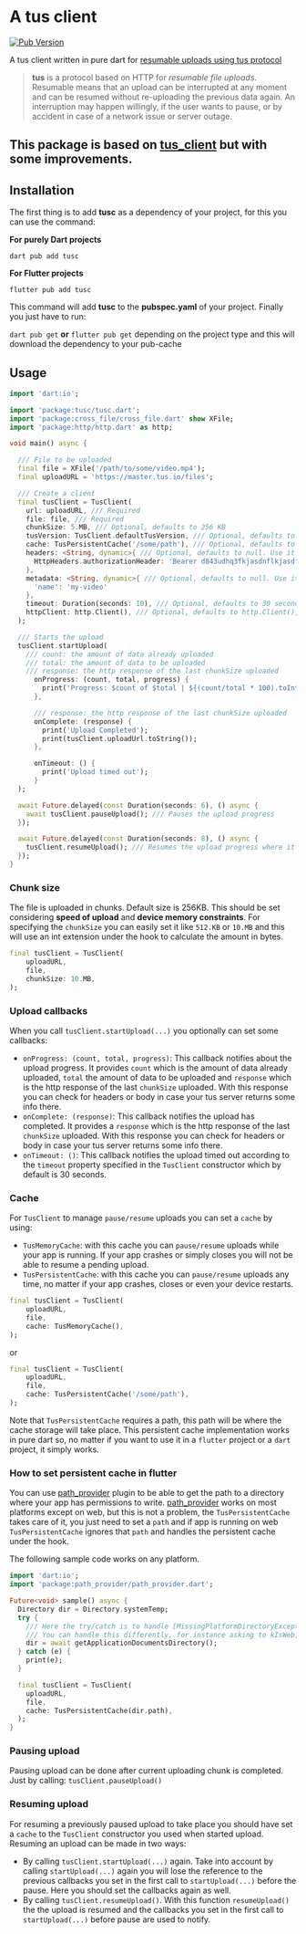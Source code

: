 # A tus client 

[![Pub Version](https://img.shields.io/pub/v/tusc)](https://pub.dev/packages/tusc)

A tus client written in pure dart for [resumable uploads using tus protocol](https://tus.io/)

> **tus** is a protocol based on HTTP for *resumable file uploads*. Resumable
> means that an upload can be interrupted at any moment and can be resumed without
> re-uploading the previous data again. An interruption may happen willingly, if
> the user wants to pause, or by accident in case of a network issue or server
> outage.

## This package is based on [tus_client](https://pub.dev/packages/tus_client) but with some improvements.

## Installation
The first thing is to add **tusc** as a dependency of your project, 
for this you can use the command:

**For purely Dart projects**
```shell
dart pub add tusc
```
**For Flutter projects**
```shell
flutter pub add tusc
```
This command will add **tusc** to the **pubspec.yaml** of your project.
Finally you just have to run:

`dart pub get` **or** `flutter pub get` depending on the project type and this will download the dependency to your pub-cache

## Usage

```dart
import 'dart:io';

import 'package:tusc/tusc.dart';
import 'package:cross_file/cross_file.dart' show XFile;
import 'package:http/http.dart' as http;

void main() async {

  /// File to be uploaded
  final file = XFile('/path/to/some/video.mp4');
  final uploadURL = 'https://master.tus.io/files';

  /// Create a client
  final tusClient = TusClient(
    url: uploadURL, /// Required
    file: file, /// Required
    chunkSize: 5.MB, /// Optional, defaults to 256 KB
    tusVersion: TusClient.defaultTusVersion, /// Optional, defaults to 1.0.0. Change this only if your tus server uses different version
    cache: TusPersistentCache('/some/path'), /// Optional, defaults to null. See also [TusMemoryCache]
    headers: <String, dynamic>{ /// Optional, defaults to null. Use it when you need to pass extra headers in request like for authentication
      HttpHeaders.authorizationHeader: 'Bearer d843udhq3fkjasdnflkjasdf.hedomiqxh3rx3r23r.8f392zqh3irgqig'
    },
    metadata: <String, dynamic>{ /// Optional, defaults to null. Use it when you need to pass extra data like file name or any other specific business data
      'name': 'my-video'
    },
    timeout: Duration(seconds: 10), /// Optional, defaults to 30 seconds
    httpClient: http.Client(), /// Optional, defaults to http.Client(), use it when you need more control over http requests
  );

  /// Starts the upload
  tusClient.startUpload(
    /// count: the amount of data already uploaded
    /// total: the amount of data to be uploaded
    /// response: the http response of the last chunkSize uploaded
      onProgress: (count, total, progress) {
        print('Progress: $count of $total | ${(count/total * 100).toInt()}%');
      },

      /// response: the http response of the last chunkSize uploaded
      onComplete: (response) {
        print('Upload Completed');
        print(tusClient.uploadUrl.toString());
      },

      onTimeout: () {
        print('Upload timed out');
      }
  );

  await Future.delayed(const Duration(seconds: 6), () async {
    await tusClient.pauseUpload(); /// Pauses the upload progress
  });

  await Future.delayed(const Duration(seconds: 8), () async {
    tusClient.resumeUpload(); /// Resumes the upload progress where it left of, and notify to the same callbacks used in the startUpload(...)
  });
}
```

### Chunk size
The file is uploaded in chunks. Default size is 256KB. This should be set considering **speed of upload** and **device memory constraints**.
For specifying the `chunkSize` you can easily set it like `512.KB` or `10.MB` and this will use an int extension under the hook to calculate the amount in bytes.  

```dart
final tusClient = TusClient(
    uploadURL,
    file,
    chunkSize: 10.MB,
);
```

### Upload callbacks
When you call `tusClient.startUpload(...)` you optionally can set some callbacks:
- `onProgress: (count, total, progress)`: This callback notifies about the upload progress. It provides `count` which is the amount of data already uploaded, `total` the amount of data to be uploaded and `response` which is the http response of the last `chunkSize` uploaded. With this response you can check for headers or body in case your tus server returns some info there.
- `onComplete: (response)`: This callback notifies the upload has completed. It provides a `response` which is the http response of the last `chunkSize` uploaded. With this response you can check for headers or body in case your tus server returns some info there.
- `onTimeout: ()`: This callback notifies the upload timed out according to the `timeout` property specified in the `TusClient` constructor which by default is 30 seconds.
  
### Cache
For `TusClient` to manage `pause/resume` uploads you can set a `cache` by using:
- `TusMemoryCache`: with this cache you can `pause/resume` uploads while your app is running. If your app crashes or simply closes you will not be able to resume a pending upload.
- `TusPersistentCache`: with this cache you can `pause/resume` uploads any time, no matter if your app crashes, closes or even your device restarts.

```dart
final tusClient = TusClient(
    uploadURL,
    file,
    cache: TusMemoryCache(),
);
```
or
```dart
final tusClient = TusClient(
    uploadURL,
    file,
    cache: TusPersistentCache('/some/path'),
);
```
Note that `TusPersistentCache` requires a path, this path will be where the cache storage will take place. This persistent cache implementation works in pure dart so, no matter if you want to use it in a `flutter` project or a `dart` project, it simply works.

### How to set persistent cache in flutter
You can use [path_provider](https://pub.dev/packages/path_provider) plugin to be able to get the path to a directory where your app has permissions to write.
[path_provider](https://pub.dev/packages/path_provider) works on most platforms except on web, but this is not a problem, the `TusPersistentCache` takes care of it, you just need to set a `path` and if app is running on web `TusPersistentCache` ignores that `path` and handles the persistent cache under the hook. 

The following sample code works on any platform.
```dart
import 'dart:io';
import 'package:path_provider/path_provider.dart';

Future<void> sample() async {
  Directory dir = Directory.systemTemp;
  try {
    /// Here the try/catch is to handle [MissingPlatformDirectoryException] throws from path_provider in case of app running on unsupported platform, like web.
    /// You can handle this differently, for instance asking to kIsWeb, but this is just a sample
    dir = await getApplicationDocumentsDirectory();
  } catch (e) {
    print(e);
  }

  final tusClient = TusClient(
    uploadURL,
    file,
    cache: TusPersistentCache(dir.path),
  );
}

```

### Pausing upload
Pausing upload can be done after current uploading chunk is completed.
Just by calling: `tusClient.pauseUpload()`

### Resuming upload
For resuming a previously paused upload to take place you should have set a `cache` to the `TusClient` constructor you used when started upload.
Resuming an upload can be made in two ways:
- By calling `tusClient.startUpload(...)` again. Take into account by calling `startUpload(...)` again you will lose the reference to the previous callbacks you set in the first call to `startUpload(...)` before the pause. Here you should set the callbacks again as well.
- By calling `tusClient.resumeUpload()`. With this function `resumeUpload()` the the upload is resumed and the callbacks you set in the first call to `startUpload(...)` before pause are used to notify.
